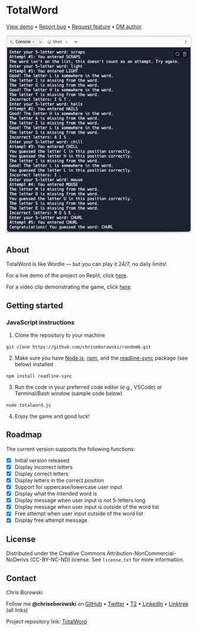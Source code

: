 # TotalWord

[View demo](https://replit.com/@chriseborowski/TotalWord) • [Report bug](https://github.com/chriseborowski/totalword/issues) • [Request feature](https://github.com/chriseborowski/totalword/issues) • [DM author](https://twitter.com/chriseborowski)

![Live demo](https://github.com/chriseborowski/totalword/blob/main/live-demo.png)

## About

TotalWord is like Wordle — but you can play it 24/7, no daily limits!

For a live demo of the project on Replit, click [here](https://replit.com/@chriseborowski/TotalWord).

For a video clip demonstrating the game, click [here](https://twitter.com/chriseborowski/status/1666513865570394131).

## Getting started

### JavaScript instructions

1. Clone the repository to your machine

`git clone https://github.com/chriseborowski/random6.git`

2. Make sure you have [Node.js](https://nodejs.org/en), [npm](https://www.npmjs.com/), and the [readline-sync](https://github.com/anseki/readline-sync) package (see below) installed

`npm install readline-sync`

3. Run the code in your preferred code editor (e.g., VSCode) or Terminal/Bash window (sample code below)

`node totalword.js`

4. Enjoy the game and good luck!

## Roadmap

The current version supports the following functions:

- [x] Initial version released
- [x] Display incorrect letters
- [x] Display correct letters
- [x] Display letters in the correct position
- [x] Support for uppercase/lowercase user input
- [x] Display what the intended word is
- [x] Display message when user input is not 5-letters long
- [x] Display message when user input is outside of the word list
- [x] Free attempt when user input outside of the word list
- [x] Display free attempt message

## License

Distributed under the Creative Commons Attribution-NonCommercial-NoDerivs (CC-BY-NC-ND) license. See `license.txt` for more information.

## Contact

Chris Borowski

Follow me **@chriseborowski** on [GitHub](https://github.com/chriseborowski) • [Twitter](https://twitter.com/chriseborowski) • [T2](https://t2.social/chriseborowski) • [LinkedIn](https://www.linkedin.com/in/chriseborowski) • [Linktree](https://linktr.ee/chriseborowski) (all links)

Project repository link: [TotalWord](https://github.com/chriseborowski/totalword)
